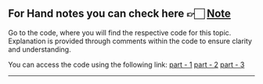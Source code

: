 For Hand notes you can check here 👉🏻 [Note](https://drive.google.com/file/d/1tMh5RgMC1v0_C3uZvcKtqVcCJgwdyFVH/view?usp=drive_link)
---
Go to the code, where you will find the respective code for this topic. Explanation is provided through comments within the code to ensure clarity and understanding.

You can access the code using the following link:
[part - 1]()
[part - 2]()
[part - 3]()

---
